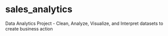 # sales_analytics
Data Analytics Project - Clean, Analyze, Visualize, and Interpret datasets to create business action

